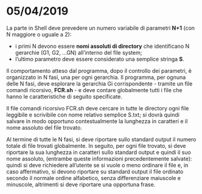 # 05/04/2019

La parte in Shell deve prevedere un numero variabile di parametri **N+1** (con N maggiore o uguale a 2): 
- i primi N devono essere **nomi assoluti di directory** che identificano N gerarchie (G1, G2, …GN) all’interno del file system;
- l’ultimo parametro deve essere considerato una semplice stringa **S**. 

Il comportamento atteso dal programma, dopo il controllo dei parametri, è organizzato in N fasi, una per ogni gerarchia.
Il programma, per ognuna delle N fasi, deve esplorare la gerarchia Gi corrispondente - tramite un file comandi
ricorsivo, **FCR.sh** - e deve contare globalmente tutti i file che hanno le caratteristiche di seguito specificate. 

Il file comandi ricorsivo FCR.sh deve cercare in tutte le directory ogni file leggibile e scrivibile con nome relativo semplice
S.txt; si dovrà quindi salvare in modo opportuno contestualmente la lunghezza in caratteri e il nome assoluto del
file trovato. 

Al termine di tutte le N fasi, si deve riportare sullo standard output il numero totale di file trovati
globalmente. In seguito, per ogni file trovato, si deve riportare la sua lunghezza in caratteri sullo standard output
e quindi il suo nome assoluto, (entrambe queste informazioni precedentemente salvate): quindi si deve richiedere
all’utente se si vuole o meno ordinare il file e, in caso affermativo, si devono riportare su standard output il file
ordinato secondo il normale ordine alfabetico, senza differenziare maiuscole e minuscole, altrimenti si deve
riportare una opportuna frase.